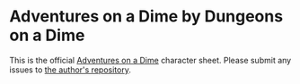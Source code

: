 # Adventures on a Dime by Dungeons on a Dime

This is the official [Adventures on a Dime](https://doad.co.uk/pages/adventurers-on-a-dime) character sheet. Please submit any issues to [the author's repository](https://github.com/wesbaker/roll20-character-sheets/issues).
